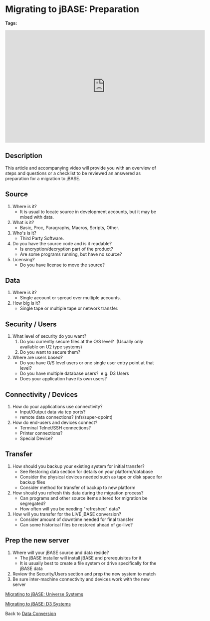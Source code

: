 # Migrating to jBASE: Preparation

<PageHeader />

**Tags:**
<badge text='conversion' vertical='middle' />
<badge text='converting from universe' vertical='middle' />
<badge text='converting from d3' vertical='middle' />
<badge text='jbase conversion' vertical='middle' />

<iframe width="640" height="360" class="fr-draggable" src="https://www.youtube.com/embed/pBZkxtmgWTU?wmode=opaque" frameborder="0" allowfullscreen=""></iframe>

## Description

This article and accompanying video will provide you with an overview of steps and questions or a checklist to be reviewed an answered as preparation for a migration to jBASE.

## Source

1. Where is it?
   - It is usual to locate source in development accounts, but it may be mixed with data.
2. What is it?
   - Basic, Proc, Paragraphs, Macros, Scripts, Other.
3. Who's is it?
   - Third Party Software.
4. Do you have the source code and is it readable?
   - Is encryption/decryption part of the product?
   - Are some programs running, but have no source?
5. Licensing?
   - Do you have license to move the source?

## Data

1. Where is it?
   - Single account or spread over multiple accounts.
2. How big is it?
   - Single tape or multiple tape or network transfer.

## Security / Users

1. What level of security do you want?
   1. Do you currently secure files at the O/S level?  (Usually only available on U2 type systems)
   2. Do you want to secure them?
2. Where are users based?
   - Do you have O/S level users or one single user entry point at that level?
   - Do you have multiple database users?  e.g. D3 Users
   - Does your application have its own users?

## Connectivity / Devices

1. How do your applications use connectivity?
   - Input/Output data via tcp ports?
   - remote data connections? (nfs/super-qpoint)
2. How do end-users and devices connect?
   - Terminal Telnet/SSH connections?
   - Printer connections?
   - Special Device?

## Transfer

1. How should you backup your existing system for initial transfer?
   - See Restoring data section for details on your platform/database
   - Consider the physical devices needed such as tape or disk space for backup files
   - Consider method for transfer of backup to new platform
2. How should you refresh this data during the migration process?
   - Can programs and other source items altered for migration be segregated?
   - How often will you be needing "refreshed" data?
3. How will you transfer for the LIVE jBASE conversion?
   - Consider amount of downtime needed for final transfer
   - Can some historical files be restored ahead of go-live?

## Prep the new server

1. Where will your jBASE source and data reside?
   - The jBASE installer will install jBASE and prerequisites for it
   - It is usually best to create a file system or drive specifically for the jBASE data
2. Review the Security/Users section and prep the new system to match
3. Be sure inter-machine connectivity and devices work with the new server

[Migrating to jBASE: Universe Systems](./../migrating-to-jbase-universe-systems)

[Migrating to jBASE: D3 Systems](./../migrating-to-jbase-d3-systems)

Back to [Data Conversion](.../../README.md)
